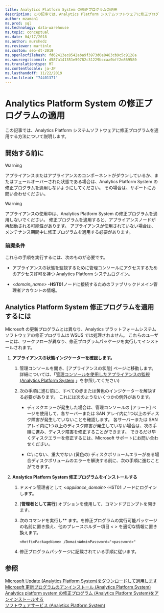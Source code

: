 ```yaml
---
title: Analytics Platform System の修正プログラムの適用
description: この記事では、Analytics Platform システムソフトウェアに修正プログラムを適用する方法について説明します。
author: mzaman1
ms.prod: sql
ms.technology: data-warehouse
ms.topic: conceptual
ms.date: 04/17/2018
ms.author: murshedz
ms.reviewer: martinle
ms.custom: seo-dt-2019
ms.openlocfilehash: fd62413ec8542aba9f3973d0e8483cb9c5c9128a
ms.sourcegitcommit: d587a141351e59782c31229bccaa0bff2e869580
ms.translationtype: MT
ms.contentlocale: ja-JP
ms.lasthandoff: 11/22/2019
ms.locfileid: "74401371"
---
```

# <a name="apply-analytics-platform-system-hotfixes"></a>Analytics Platform System の修正プログラムの適用
この記事では、Analytics Platform システムソフトウェアに修正プログラムを適用する方法について説明します。  
  
## <a name="before-you-begin"></a>開始する前に  
  
> [!WARNING]  
> アプライアンスまたはアプライアンスのコンポーネントがダウンしているか、またはフェールオーバーされた状態である場合は、Analytics Platform System の修正プログラムを適用しないようにしてください。 その場合は、サポートにお問い合わせください。  
  
> [!WARNING]  
> アプライアンスの使用中は、Analytics Platform System の修正プログラムを適用しないでください。 修正プログラムを適用すると、アプライアンスノードが再起動される可能性があります。 アプライアンスが使用されていない場合は、メンテナンス期間中に修正プログラムを適用する必要があります。  
  
### <a name="prerequisites"></a>前提条件  
これらの手順を実行するには、次のものが必要です。  
  
-   アプライアンスの状態を監視するために管理コンソールにアクセスするためのアクセス許可を持つ Analytics Platform システムログイン。 <!-- MISSING LINKS See [Grant Permissions to Use the Admin Console &#40;SQL Server PDW&#41;](../sqlpdw/grant-permissions-to-use-the-admin-console-sql-server-pdw.md).  -->  
  
-   _<domain_name>_ **-HST01**ノードに接続するためのファブリックドメイン管理者アカウントの情報。  
  
## <a name="HowToInstallPDW"></a>Analytics Platform System 修正プログラムを適用するには  
Microsoft の更新プログラムとは異なり、Analytics プラットフォームシステムソフトウェアの修正プログラムは WSUS では処理されません。 これらのユーザーには、ワークフローが異なり、修正プログラムパッケージを実行してインストールされます。  
  
1.  **アプライアンスの状態インジケーターを確認します。**  
  
    1.  管理コンソールを開き、[アプライアンスの状態] ページに移動します。 詳細については、「[管理コンソールを使用したアプライアンスの監視 &#40;Analytics Platform System](monitor-the-appliance-by-using-the-admin-console.md) 」を参照してください&#41;  
  
    2.  次の手順に進む前に、すべての赤または黄色のインジケーターを解決する必要があります。 これには次のようないくつかの例外があります。  
  
        -   ディスクエラーが発生した場合は、管理コンソールの [アラート] ページを使用して、各サーバーまたは SAN アレイ内に1つ以上のディスク障害が発生していないことを確認します。 各サーバーまたは SAN アレイ内に1つ以上のディスク障害が発生していない場合は、次の手順に進み、ディスク障害を修正することができます。 できるだけ早くディスクエラーを修正するには、Microsoft サポートにお問い合わせください。  
  
        -   C:\ にない、重大でない (黄色の) ディスクボリュームエラーがある場合ディスクボリュームのエラーを解決する前に、次の手順に進むことができます。  
  
2.  **Analytics Platform System 修正プログラムをインストールする**  
  
    1.  ドメイン管理者として <*appliance_domain*>-HST01 ノードにログインします。  
  
    2.  [**管理者として実行**] オプションを使用して、コマンドプロンプトを開きます。  
  
    3.  次のコマンドを実行し*<HotfixPackageName>* ます。を修正プログラムの実行可能パッケージの名前に置き換え、他のプレースホルダー項目 *<  >* を適切な情報に置き換えます。  
  
        ```  
        <HotfixPackageName> /DomainAdminPassword="<password>"  
        ```  
  
    4.  修正プログラムパッケージに記載されている手順に従います。  
  
## <a name="see-also"></a>参照  
[Microsoft Update &#40;Analytics Platform System&#41;をダウンロードして適用します](download-and-apply-microsoft-updates.md)  
[Microsoft 更新プログラムのアンインストール &#40;Analytics Platform System&#41;](uninstall-microsoft-updates.md)  
[Analytics platform system の修正プログラム &#40;Analytics Platform System&#41;をアンインストールする](uninstall-analytics-platform-system-hotfixes.md)  
[ソフトウェアサービス &#40;Analytics Platform System&#41;](software-servicing.md)  
  
